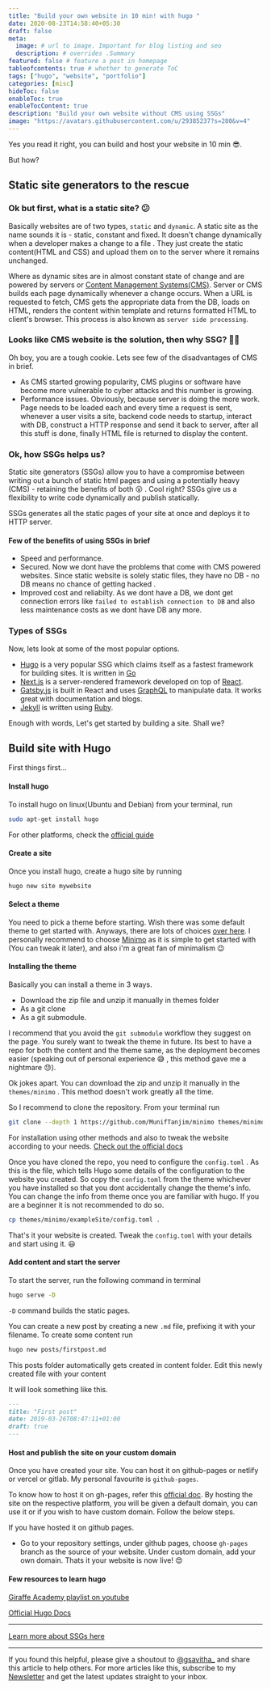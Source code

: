 ```yaml
---
title: "Build your own website in 10 min! with hugo "
date: 2020-08-23T14:58:40+05:30
draft: false
meta:
  image: # url to image. Important for blog listing and seo
  description: # overrides .Summary
featured: false # feature a post in homepage
tableofcontents: true # whether to generate ToC
tags: ["hugo", "website", "portfolio"]
categories: [misc]
hideToc: false
enableToc: true
enableTocContent: true
description: "Build your own website without CMS using SSGs"
image: "https://avatars.githubusercontent.com/u/29385237?s=280&v=4"
---
```


<!--  Start Typing... -->

Yes you read it right, you can build and host your website in 10 min :sunglasses:.

But how?

## Static site generators to the rescue

### Ok but first, what is a static site? :confused:

Basically websites are of two types, `static` and `dynamic`. A static site as the name sounds it is - static, constant and fixed. It doesn't change dynamically when a developer makes a change to a file . They just create the static content(HTML and CSS) and upload them on to the server where it remains unchanged.

Where as dynamic sites are in almost constant state of change and are powered by servers or [Content Management Systems(CMS)](https://kinsta.com/knowledgebase/content-management-system/). Server or CMS builds each page dynamically whenever a change occurs. When a URL is requested to fetch, CMS gets the appropriate data from the DB, loads on HTML, renders the content within template and returns formatted HTML to client's browser. This process is also known as `server side processing`.

### Looks like CMS website is the solution, then why SSG? :woman_shrugging:

Oh boy, you are a tough cookie. Lets see few of the disadvantages of CMS in brief.

- As CMS started growing popularity, CMS plugins or software have become more vulnerable to cyber attacks and this number is growing.
- Performance issues. Obviously, because server is doing the more work. Page needs to be loaded each and every time a request is sent, whenever a user visits a site, backend code needs to startup, interact with DB, construct a HTTP response and send it back to server, after all this stuff is done, finally HTML file is returned to display the content.

### Ok, how SSGs helps us?

Static site generators (SSGs) allow you to have a compromise between writing out a bunch of static html pages and using a potentially heavy (CMS) - retaining the benefits of both :open_mouth: . Cool right? SSGs give us a flexibility to write code dynamically and publish statically.

SSGs generates all the static pages of your site at once and deploys it to HTTP server.

#### Few of the benefits of using SSGs in brief

- Speed and performance.
- Secured. Now we dont have the problems that come with CMS powered websites. Since static website is solely static files, they have no DB - no DB means no chance of getting hacked .
- Improved cost and reliabilty. As we dont have a DB, we dont get connection errors like `failed to establish connection to DB` and also less maintenance costs as we dont have DB any more.

### Types of SSGs

Now, lets look at some of the most popular options.

- [Hugo](https://gohugo.io/) is a very popular SSG which claims itself as a fastest framework for building sites. It is written in [Go](https://golang.org/)
- [Next.js](https://nextjs.org/) is a server-rendered framework developed on top of [React](https://reactjs.org/).
- [Gatsby.js](https://www.gatsbyjs.com/) is built in React and uses [GraphQL](https://graphql.org/) to manipulate data. It works great with documentation and blogs.
- [Jekyll](https://jekyllrb.com/) is written using [Ruby](https://www.ruby-lang.org/en/).

Enough with words, Let's get started by building a site. Shall we?

## Build site with Hugo

First things first...

#### Install hugo

To install hugo on linux(Ubuntu and Debian) from your terminal, run

```sh
sudo apt-get install hugo

```

For other platforms, check the [official guide](https://gohugo.io/getting-started/installing/)

#### Create a site

Once you install hugo, create a hugo site by running

```sh
hugo new site mywebsite

```

#### Select a theme

You need to pick a theme before starting. Wish there was some default theme to get started with. Anyways, there are lots of choices [over here](https://themes.gohugo.io/). I personally recommend to choose [Minimo](https://github.com/MunifTanjim/minimo) as it is simple to get started with (You can tweak it later), and also i'm a great fan of minimalism :wink:

#### Installing the theme

Basically you can install a theme in 3 ways.

- Download the zip file and unzip it manually in themes folder
- As a git clone
- As a git submodule.

I recommend that you avoid the `git submodule` workflow they suggest on the page. You surely want to tweak the theme in future. Its best to have a repo for both the content and the theme same, as the deployment becomes easier (speaking out of personal experience :sweat_smile: , this method gave me a nightmare :sweat:).

Ok jokes apart. You can download the zip and unzip it manually in the `themes/minimo` . This method doesn't work greatly all the time.

So I recommend to clone the repository. From your terminal run

```sh
git clone --depth 1 https://github.com/MunifTanjim/minimo themes/minimo
```

For installation using other methods and also to tweak the website according to your needs. [Check out the official docs](https://minimo.netlify.app/docs/installation/)

Once you have cloned the repo, you need to configure the `config.toml` . As this is the file, which tells Hugo some details of the configuration to the website you created. So copy the `config.toml` from the theme whichever you have installed so that you dont accidentally change the theme's info. You can change the info from theme once you are familiar with hugo. If you are a beginner it is not recommended to do so.

```sh
cp themes/minimo/exampleSite/config.toml .
```

That's it your website is created. Tweak the `config.toml` with your details and start using it. :smiley:

#### Add content and start the server

To start the server, run the following command in terminal

```sh
hugo serve -D
```

`-D` command builds the static pages.

You can create a new post by creating a new `.md` file, prefixing it with your filename. To create some content run

```sh
hugo new posts/firstpost.md
```

This posts folder automatically gets created in content folder. Edit this newly created file with your content

It will look something like this.

```markdown
---
title: "First post"
date: 2019-03-26T08:47:11+01:00
draft: true
---
```

#### Host and publish the site on your custom domain

Once you have created your site. You can host it on github-pages or netlify or vercel or gitlab. My personal favourite is `github-pages`.

To know how to host it on gh-pages, refer this [official doc](https://gohugo.io/hosting-and-deployment/hosting-on-github/). By hosting the site on the respective platform, you will be given a default domain, you can use it or if you wish to have custom domain. Follow the below steps.

If you have hosted it on github pages.

- Go to your repository settings, under github pages, choose `gh-pages` branch as the source of your website. Under custom domain, add your own domain. Thats it your website is now live! :heart_eyes:

#### Few resources to learn hugo

[Giraffe Academy playlist on youtube](https://www.youtube.com/watch?v=qtIqKaDlqXo&list=PLLAZ4kZ9dFpOnyRlyS-liKL5ReHDcj4G3)

[Official Hugo Docs](https://gohugo.io/getting-started/quick-start/)

---

[Learn more about SSGs here](https://www.netguru.com/blog/what-are-static-site-generators)

---

If you found this helpful, please give a shoutout to [@gsavitha_](https://twitter.com/gsavitha_) and share this article to help others. For more articles like this, subscribe to my [Newsletter](https://www.getrevue.co/profile/gsavitha) and get the latest updates straight to your inbox.
